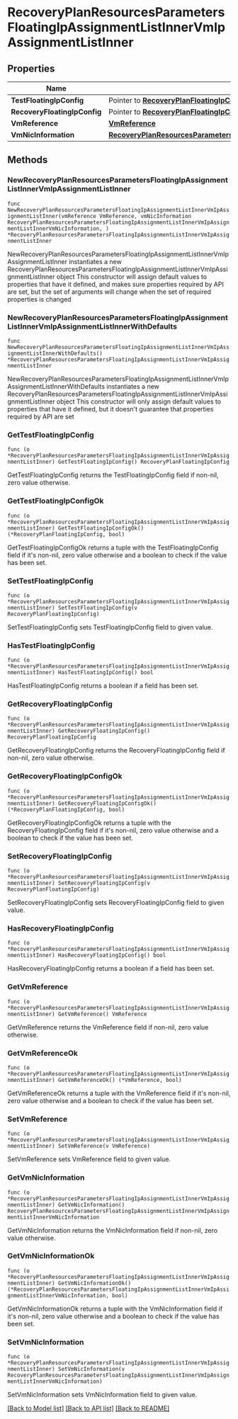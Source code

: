 # RecoveryPlanResourcesParametersFloatingIpAssignmentListInnerVmIpAssignmentListInner

## Properties

Name | Type | Description | Notes
------------ | ------------- | ------------- | -------------
**TestFloatingIpConfig** | Pointer to [**RecoveryPlanFloatingIpConfig**](RecoveryPlanFloatingIpConfig.md) |  | [optional] 
**RecoveryFloatingIpConfig** | Pointer to [**RecoveryPlanFloatingIpConfig**](RecoveryPlanFloatingIpConfig.md) |  | [optional] 
**VmReference** | [**VmReference**](VmReference.md) |  | 
**VmNicInformation** | [**RecoveryPlanResourcesParametersFloatingIpAssignmentListInnerVmIpAssignmentListInnerVmNicInformation**](RecoveryPlanResourcesParametersFloatingIpAssignmentListInnerVmIpAssignmentListInnerVmNicInformation.md) |  | 

## Methods

### NewRecoveryPlanResourcesParametersFloatingIpAssignmentListInnerVmIpAssignmentListInner

`func NewRecoveryPlanResourcesParametersFloatingIpAssignmentListInnerVmIpAssignmentListInner(vmReference VmReference, vmNicInformation RecoveryPlanResourcesParametersFloatingIpAssignmentListInnerVmIpAssignmentListInnerVmNicInformation, ) *RecoveryPlanResourcesParametersFloatingIpAssignmentListInnerVmIpAssignmentListInner`

NewRecoveryPlanResourcesParametersFloatingIpAssignmentListInnerVmIpAssignmentListInner instantiates a new RecoveryPlanResourcesParametersFloatingIpAssignmentListInnerVmIpAssignmentListInner object
This constructor will assign default values to properties that have it defined,
and makes sure properties required by API are set, but the set of arguments
will change when the set of required properties is changed

### NewRecoveryPlanResourcesParametersFloatingIpAssignmentListInnerVmIpAssignmentListInnerWithDefaults

`func NewRecoveryPlanResourcesParametersFloatingIpAssignmentListInnerVmIpAssignmentListInnerWithDefaults() *RecoveryPlanResourcesParametersFloatingIpAssignmentListInnerVmIpAssignmentListInner`

NewRecoveryPlanResourcesParametersFloatingIpAssignmentListInnerVmIpAssignmentListInnerWithDefaults instantiates a new RecoveryPlanResourcesParametersFloatingIpAssignmentListInnerVmIpAssignmentListInner object
This constructor will only assign default values to properties that have it defined,
but it doesn't guarantee that properties required by API are set

### GetTestFloatingIpConfig

`func (o *RecoveryPlanResourcesParametersFloatingIpAssignmentListInnerVmIpAssignmentListInner) GetTestFloatingIpConfig() RecoveryPlanFloatingIpConfig`

GetTestFloatingIpConfig returns the TestFloatingIpConfig field if non-nil, zero value otherwise.

### GetTestFloatingIpConfigOk

`func (o *RecoveryPlanResourcesParametersFloatingIpAssignmentListInnerVmIpAssignmentListInner) GetTestFloatingIpConfigOk() (*RecoveryPlanFloatingIpConfig, bool)`

GetTestFloatingIpConfigOk returns a tuple with the TestFloatingIpConfig field if it's non-nil, zero value otherwise
and a boolean to check if the value has been set.

### SetTestFloatingIpConfig

`func (o *RecoveryPlanResourcesParametersFloatingIpAssignmentListInnerVmIpAssignmentListInner) SetTestFloatingIpConfig(v RecoveryPlanFloatingIpConfig)`

SetTestFloatingIpConfig sets TestFloatingIpConfig field to given value.

### HasTestFloatingIpConfig

`func (o *RecoveryPlanResourcesParametersFloatingIpAssignmentListInnerVmIpAssignmentListInner) HasTestFloatingIpConfig() bool`

HasTestFloatingIpConfig returns a boolean if a field has been set.

### GetRecoveryFloatingIpConfig

`func (o *RecoveryPlanResourcesParametersFloatingIpAssignmentListInnerVmIpAssignmentListInner) GetRecoveryFloatingIpConfig() RecoveryPlanFloatingIpConfig`

GetRecoveryFloatingIpConfig returns the RecoveryFloatingIpConfig field if non-nil, zero value otherwise.

### GetRecoveryFloatingIpConfigOk

`func (o *RecoveryPlanResourcesParametersFloatingIpAssignmentListInnerVmIpAssignmentListInner) GetRecoveryFloatingIpConfigOk() (*RecoveryPlanFloatingIpConfig, bool)`

GetRecoveryFloatingIpConfigOk returns a tuple with the RecoveryFloatingIpConfig field if it's non-nil, zero value otherwise
and a boolean to check if the value has been set.

### SetRecoveryFloatingIpConfig

`func (o *RecoveryPlanResourcesParametersFloatingIpAssignmentListInnerVmIpAssignmentListInner) SetRecoveryFloatingIpConfig(v RecoveryPlanFloatingIpConfig)`

SetRecoveryFloatingIpConfig sets RecoveryFloatingIpConfig field to given value.

### HasRecoveryFloatingIpConfig

`func (o *RecoveryPlanResourcesParametersFloatingIpAssignmentListInnerVmIpAssignmentListInner) HasRecoveryFloatingIpConfig() bool`

HasRecoveryFloatingIpConfig returns a boolean if a field has been set.

### GetVmReference

`func (o *RecoveryPlanResourcesParametersFloatingIpAssignmentListInnerVmIpAssignmentListInner) GetVmReference() VmReference`

GetVmReference returns the VmReference field if non-nil, zero value otherwise.

### GetVmReferenceOk

`func (o *RecoveryPlanResourcesParametersFloatingIpAssignmentListInnerVmIpAssignmentListInner) GetVmReferenceOk() (*VmReference, bool)`

GetVmReferenceOk returns a tuple with the VmReference field if it's non-nil, zero value otherwise
and a boolean to check if the value has been set.

### SetVmReference

`func (o *RecoveryPlanResourcesParametersFloatingIpAssignmentListInnerVmIpAssignmentListInner) SetVmReference(v VmReference)`

SetVmReference sets VmReference field to given value.


### GetVmNicInformation

`func (o *RecoveryPlanResourcesParametersFloatingIpAssignmentListInnerVmIpAssignmentListInner) GetVmNicInformation() RecoveryPlanResourcesParametersFloatingIpAssignmentListInnerVmIpAssignmentListInnerVmNicInformation`

GetVmNicInformation returns the VmNicInformation field if non-nil, zero value otherwise.

### GetVmNicInformationOk

`func (o *RecoveryPlanResourcesParametersFloatingIpAssignmentListInnerVmIpAssignmentListInner) GetVmNicInformationOk() (*RecoveryPlanResourcesParametersFloatingIpAssignmentListInnerVmIpAssignmentListInnerVmNicInformation, bool)`

GetVmNicInformationOk returns a tuple with the VmNicInformation field if it's non-nil, zero value otherwise
and a boolean to check if the value has been set.

### SetVmNicInformation

`func (o *RecoveryPlanResourcesParametersFloatingIpAssignmentListInnerVmIpAssignmentListInner) SetVmNicInformation(v RecoveryPlanResourcesParametersFloatingIpAssignmentListInnerVmIpAssignmentListInnerVmNicInformation)`

SetVmNicInformation sets VmNicInformation field to given value.



[[Back to Model list]](../README.md#documentation-for-models) [[Back to API list]](../README.md#documentation-for-api-endpoints) [[Back to README]](../README.md)


